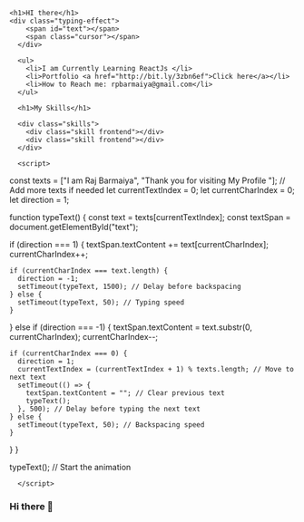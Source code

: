 <!DOCTYPE html>
<html lang="en">
<head>
    <meta charset="UTF-8">
    <meta http-equiv="X-UA-Compatible" content="IE=edge">
    <meta name="viewport" content="width=device-width, initial-scale=1.0">
    <link rel="stylesheet" href="./index.css">
    <title>Document</title>
</head>
<body>
    
    <h1>HI there</h1>
    <div class="typing-effect">
        <span id="text"></span>
        <span class="cursor"></span>
      </div>

      <ul>
        <li>I am Currently Learning ReactJs </li>
        <li>Portfolio <a href="http://bit.ly/3zbn6ef">Click here</a></li>
        <li>How to Reach me: rpbarmaiya@gmail.com</li>
      </ul>

      <h1>My Skills</h1>

      <div class="skills">
        <div class="skill frontend"></div>
        <div class="skill frontend"></div>
      </div>
      
      <script>

const texts = ["I am Raj Barmaiya", "Thank you for visiting My Profile "]; // Add more texts if needed
let currentTextIndex = 0;
let currentCharIndex = 0;
let direction = 1;

function typeText() {
  const text = texts[currentTextIndex];
  const textSpan = document.getElementById("text");

  if (direction === 1) {
    textSpan.textContent += text[currentCharIndex];
    currentCharIndex++;

    if (currentCharIndex === text.length) {
      direction = -1;
      setTimeout(typeText, 1500); // Delay before backspacing
    } else {
      setTimeout(typeText, 50); // Typing speed
    }
  } else if (direction === -1) {
    textSpan.textContent = text.substr(0, currentCharIndex);
    currentCharIndex--;

    if (currentCharIndex === 0) {
      direction = 1;
      currentTextIndex = (currentTextIndex + 1) % texts.length; // Move to next text
      setTimeout(() => {
        textSpan.textContent = ""; // Clear previous text
        typeText();
      }, 500); // Delay before typing the next text
    } else {
      setTimeout(typeText, 50); // Backspacing speed
    }
  }
}

typeText(); // Start the animation


      </script>
</body>
</html>

### Hi there 👋

<!--
**raj0811/raj0811** is a ✨ _special_ ✨ repository because its `README.md` (this file) appears on your GitHub profile.

Here are some ideas to get you started:

- 🔭 I’m currently working on ...
- 🌱 I’m currently learning ...
- 👯 I’m looking to collaborate on ...
- 🤔 I’m looking for help with ...
- 💬 Ask me about ...
- 📫 How to reach me: ...
- 😄 Pronouns: ...
- ⚡ Fun fact: ...
-->

